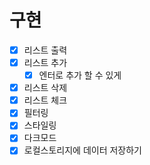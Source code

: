 # 구현

- [x] 리스트 출력
- [x] 리스트 추가
  - [x] 엔터로 추가 할 수 있게
- [x] 리스트 삭제
- [x] 리스트 체크
- [x] 필터링
- [x] 스타일링
- [x] 다크모드
- [x] 로컬스토리지에 데이터 저장하기
